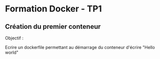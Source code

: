 # Formation Docker - TP1

## Création du premier conteneur

Objectif :

Ecrire un dockerfile permettant au démarrage du conteneur d'écrire "Hello world"